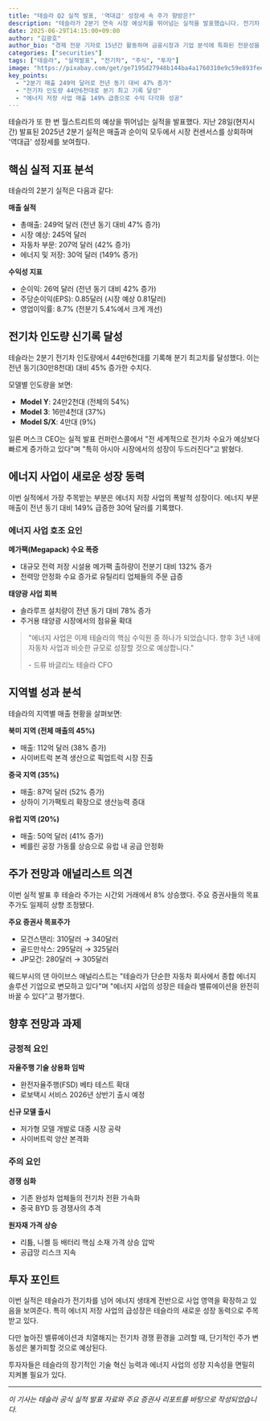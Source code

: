 ```yaml
---
title: "테슬라 Q2 실적 발표, '역대급' 성장세 속 주가 향방은?"
description: "테슬라가 2분기 연속 시장 예상치를 뛰어넘는 실적을 발표했습니다. 전기차 판매량 증가와 에너지 사업 호조가 주요 동력으로 작용했습니다."
date: 2025-06-29T14:15:00+09:00
author: "김광호"
author_bio: "경제 전문 기자로 15년간 활동하며 금융시장과 기업 분석에 특화된 전문성을 보유하고 있습니다."
categories: ["securities"]
tags: ["테슬라", "실적발표", "전기차", "주식", "투자"]
image: "https://pixabay.com/get/ge7195d27948b144ba4a1760310e9c59e893fee19c7b92b75ec6d92ba0071f70d02aa142ed004f5cf282c801535ae4064942c770e74be63d166ad033c5362c961_1280.jpg"
key_points:
  - "2분기 매출 249억 달러로 전년 동기 대비 47% 증가"
  - "전기차 인도량 44만6천대로 분기 최고 기록 달성"
  - "에너지 저장 사업 매출 149% 급증으로 수익 다각화 성공"
---
```


테슬라가 또 한 번 월스트리트의 예상을 뛰어넘는 실적을 발표했다. 지난 28일(현지시간) 발표된 2025년 2분기 실적은 매출과 순이익 모두에서 시장 컨센서스를 상회하며 '역대급' 성장세를 보여줬다.

## 핵심 실적 지표 분석

테슬라의 2분기 실적은 다음과 같다:

**매출 실적**
- 총매출: 249억 달러 (전년 동기 대비 47% 증가)
- 시장 예상: 245억 달러
- 자동차 부문: 207억 달러 (42% 증가)
- 에너지 및 저장: 30억 달러 (149% 증가)

**수익성 지표**
- 순이익: 26억 달러 (전년 동기 대비 42% 증가)
- 주당순이익(EPS): 0.85달러 (시장 예상 0.81달러)
- 영업이익률: 8.7% (전분기 5.4%에서 크게 개선)

## 전기차 인도량 신기록 달성

테슬라는 2분기 전기차 인도량에서 44만6천대를 기록해 분기 최고치를 달성했다. 이는 전년 동기(30만8천대) 대비 45% 증가한 수치다.

모델별 인도량을 보면:
- **Model Y**: 24만2천대 (전체의 54%)
- **Model 3**: 16만4천대 (37%)
- **Model S/X**: 4만대 (9%)

일론 머스크 CEO는 실적 발표 컨퍼런스콜에서 "전 세계적으로 전기차 수요가 예상보다 빠르게 증가하고 있다"며 "특히 아시아 시장에서의 성장이 두드러진다"고 밝혔다.

## 에너지 사업이 새로운 성장 동력

이번 실적에서 가장 주목받는 부분은 에너지 저장 사업의 폭발적 성장이다. 에너지 부문 매출이 전년 동기 대비 149% 급증한 30억 달러를 기록했다.

### 에너지 사업 호조 요인

**메가팩(Megapack) 수요 폭증**
- 대규모 전력 저장 시설용 메가팩 출하량이 전분기 대비 132% 증가
- 전력망 안정화 수요 증가로 유틸리티 업체들의 주문 급증

**태양광 사업 회복**
- 솔라루프 설치량이 전년 동기 대비 78% 증가
- 주거용 태양광 시장에서의 점유율 확대

> "에너지 사업은 이제 테슬라의 핵심 수익원 중 하나가 되었습니다. 향후 3년 내에 자동차 사업과 비슷한 규모로 성장할 것으로 예상합니다."
> 
> \- 드류 바글리노 테슬라 CFO

## 지역별 성과 분석

테슬라의 지역별 매출 현황을 살펴보면:

**북미 지역 (전체 매출의 45%)**
- 매출: 112억 달러 (38% 증가)
- 사이버트럭 본격 생산으로 픽업트럭 시장 진출

**중국 지역 (35%)**
- 매출: 87억 달러 (52% 증가)  
- 상하이 기가팩토리 확장으로 생산능력 증대

**유럽 지역 (20%)**
- 매출: 50억 달러 (41% 증가)
- 베를린 공장 가동률 상승으로 유럽 내 공급 안정화

## 주가 전망과 애널리스트 의견

이번 실적 발표 후 테슬라 주가는 시간외 거래에서 8% 상승했다. 주요 증권사들의 목표주가도 일제히 상향 조정됐다.

**주요 증권사 목표주가**
- 모건스탠리: 310달러 → 340달러
- 골드만삭스: 295달러 → 325달러  
- JP모건: 280달러 → 305달러

웨드부시의 댄 아이브스 애널리스트는 "테슬라가 단순한 자동차 회사에서 종합 에너지 솔루션 기업으로 변모하고 있다"며 "에너지 사업의 성장은 테슬라 밸류에이션을 완전히 바꿀 수 있다"고 평가했다.

## 향후 전망과 과제

### 긍정적 요인

**자율주행 기술 상용화 임박**
- 완전자율주행(FSD) 베타 테스트 확대
- 로보택시 서비스 2026년 상반기 출시 예정

**신규 모델 출시**
- 저가형 모델 개발로 대중 시장 공략
- 사이버트럭 양산 본격화

### 주의 요인

**경쟁 심화**
- 기존 완성차 업체들의 전기차 전환 가속화
- 중국 BYD 등 경쟁사의 추격

**원자재 가격 상승**
- 리튬, 니켈 등 배터리 핵심 소재 가격 상승 압박
- 공급망 리스크 지속

## 투자 포인트

이번 실적은 테슬라가 전기차를 넘어 에너지 생태계 전반으로 사업 영역을 확장하고 있음을 보여준다. 특히 에너지 저장 사업의 급성장은 테슬라의 새로운 성장 동력으로 주목받고 있다.

다만 높아진 밸류에이션과 치열해지는 전기차 경쟁 환경을 고려할 때, 단기적인 주가 변동성은 불가피할 것으로 예상된다.

투자자들은 테슬라의 장기적인 기술 혁신 능력과 에너지 사업의 성장 지속성을 면밀히 지켜볼 필요가 있다.

---

*이 기사는 테슬라 공식 실적 발표 자료와 주요 증권사 리포트를 바탕으로 작성되었습니다.*
